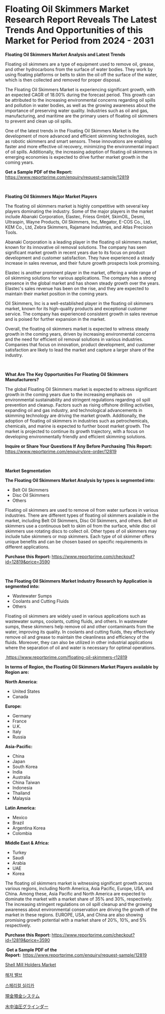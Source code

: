<p><h1>Floating Oil Skimmers Market Research Report Reveals The Latest Trends And Opportunities of this Market for Period from 2024 - 2031</h1></p><p><strong>Floating Oil Skimmers Market Analysis and Latest Trends</strong></p>
<p><p>Floating oil skimmers are a type of equipment used to remove oil, grease, and other hydrocarbons from the surface of water bodies. They work by using floating platforms or belts to skim the oil off the surface of the water, which is then collected and removed for proper disposal.</p><p>The Floating Oil Skimmers Market is experiencing significant growth, with an expected CAGR of 18.00% during the forecast period. This growth can be attributed to the increasing environmental concerns regarding oil spills and pollution in water bodies, as well as the growing awareness about the importance of preserving water quality. Industries such as oil and gas, manufacturing, and maritime are the primary users of floating oil skimmers to prevent and clean up oil spills.</p><p>One of the latest trends in the Floating Oil Skimmers Market is the development of more advanced and efficient skimming technologies, such as robotic skimmers and smart sensors. These innovations are enabling faster and more effective oil recovery, minimizing the environmental impact of oil spills. Additionally, the increasing adoption of floating oil skimmers in emerging economies is expected to drive further market growth in the coming years.</p></p>
<p><strong>Get a Sample PDF of the Report:&nbsp;</strong> <a href="https://www.reportprime.com/enquiry/request-sample/12819">https://www.reportprime.com/enquiry/request-sample/12819</a></p>
<p>&nbsp;</p>
<p><strong>Floating Oil Skimmers Major Market Players</strong></p>
<p><p>The floating oil skimmers market is highly competitive with several key players dominating the industry. Some of the major players in the market include Abanaki Corporation, Elastec, Friess GmbH, SkimOIL, Desmi, Ultraspin, Wayne Products, Oil Skimmers, Inc, Megator, E-COS Co., Ltd, KEM Co., Ltd, Zebra Skimmers, Rajamane Industries, and Atlas Precision Tools.</p><p>Abanaki Corporation is a leading player in the floating oil skimmers market, known for its innovative oil removal solutions. The company has seen significant market growth in recent years due to its focus on product development and customer satisfaction. They have experienced a steady increase in sales revenue, and their future growth prospects look promising.</p><p>Elastec is another prominent player in the market, offering a wide range of oil skimming solutions for various applications. The company has a strong presence in the global market and has shown steady growth over the years. Elastec's sales revenue has been on the rise, and they are expected to maintain their market position in the coming years.</p><p>Oil Skimmers, Inc is a well-established player in the floating oil skimmers market, known for its high-quality products and exceptional customer service. The company has experienced consistent growth in sales revenue and is poised for further expansion in the market.</p><p>Overall, the floating oil skimmers market is expected to witness steady growth in the coming years, driven by increasing environmental concerns and the need for efficient oil removal solutions in various industries. Companies that focus on innovation, product development, and customer satisfaction are likely to lead the market and capture a larger share of the industry.</p></p>
<p>&nbsp;</p>
<p><strong>What Are The Key Opportunities For Floating Oil Skimmers Manufacturers?</strong></p>
<p><p>The global Floating Oil Skimmers market is expected to witness significant growth in the coming years due to the increasing emphasis on environmental sustainability and stringent regulations regarding oil spill prevention and cleanup. Factors such as rising offshore drilling activities, expanding oil and gas industry, and technological advancements in skimming technology are driving the market growth. Additionally, the adoption of floating oil skimmers in industries such as petrochemicals, chemicals, and marine is expected to further boost market growth. The market is projected to continue its growth trajectory, with a focus on developing environmentally friendly and efficient skimming solutions.</p></p>
<p><strong>Inquire or Share Your Questions If Any Before Purchasing This Report:</strong> <a href="https://www.reportprime.com/enquiry/pre-order/12819">https://www.reportprime.com/enquiry/pre-order/12819</a></p>
<p>&nbsp;</p>
<p><strong>Market Segmentation</strong></p>
<p><strong>The Floating Oil Skimmers Market Analysis by types is segmented into:</strong></p>
<p><ul><li>Belt Oil Skimmers</li><li>Disc Oil Skimmers</li><li>Others</li></ul></p>
<p><p>Floating oil skimmers are used to remove oil from water surfaces in various industries. There are different types of floating oil skimmers available in the market, including Belt Oil Skimmers, Disc Oil Skimmers, and others. Belt oil skimmers use a continuous belt to skim oil from the surface, while disc oil skimmers use rotating discs to collect oil. Other types of oil skimmers may include tube skimmers or mop skimmers. Each type of oil skimmer offers unique benefits and can be chosen based on specific requirements in different applications.</p></p>
<p><strong>Purchase this Report:&nbsp;</strong><a href="https://www.reportprime.com/checkout?id=12819&price=3590">https://www.reportprime.com/checkout?id=12819&price=3590</a></p>
<p>&nbsp;</p>
<p><strong>The Floating Oil Skimmers Market Industry Research by Application is segmented into:</strong></p>
<p><ul><li>Wastewater Sumps</li><li>Coolants and Cutting Fluids</li><li>Others</li></ul></p>
<p><p>Floating oil skimmers are widely used in various applications such as wastewater sumps, coolants, cutting fluids, and others. In wastewater sumps, these skimmers help remove oil and other contaminants from the water, improving its quality. In coolants and cutting fluids, they effectively remove oil and grease to maintain the cleanliness and efficiency of the fluids. Moreover, they can also be utilized in other industrial applications where the separation of oil and water is necessary for optimal operations.</p></p>
<p><a href="https://www.reportprime.com/floating-oil-skimmers-r12819">&nbsp;https://www.reportprime.com/floating-oil-skimmers-r12819</a></p>
<p><strong>In terms of Region, the Floating Oil Skimmers Market Players available by Region are:</strong></p>
<p>
    <p> <strong> North America: </strong>
        <ul>
            <li>United States</li>
            <li>Canada</li>
        </ul>
        </p> 
    <p> <strong> Europe: </strong>
        <ul>
            <li>Germany</li>
            <li>France</li>
            <li>U.K.</li>
            <li>Italy</li>
            <li>Russia</li>
        </ul>
        </p> 
    <p> <strong> Asia-Pacific: </strong>
        <ul>
            <li>China</li>
            <li>Japan</li>
            <li>South Korea</li>
            <li>India</li>
            <li>Australia</li>
            <li>China Taiwan</li>
            <li>Indonesia</li>
            <li>Thailand</li>
            <li>Malaysia</li>
        </ul>
        </p> 
    <p> <strong> Latin America: </strong>
        <ul>
            <li>Mexico</li>
            <li>Brazil</li>
            <li>Argentina Korea</li>
            <li>Colombia</li>
        </ul>
        </p> 
    <p> <strong> Middle East & Africa: </strong>
        <ul>
            <li>Turkey</li>
            <li>Saudi</li>
            <li>Arabia</li>
            <li>UAE</li>
            <li>Korea</li>
        </ul>
    </p>
    </p>
<p><p>The floating oil skimmers market is witnessing significant growth across various regions, including North America, Asia Pacific, Europe, USA, and China. Among these, Asia Pacific and North America are expected to dominate the market with a market share of 35% and 30%, respectively. The increasing stringent regulations on oil spill cleanup and the growing awareness about environmental conservation are driving the growth of the market in these regions. EUROPE, USA, and China are also showing promising growth potential with a market share of 20%, 10%, and 5% respectively.</p></p>
<p><strong>Purchase this Report: </strong><a href="https://www.reportprime.com/checkout?id=12819&price=3590">https://www.reportprime.com/checkout?id=12819&price=3590</a></p>
<p>&nbsp;<strong>Get a Sample PDF of the Report:&nbsp;&nbsp;</strong><a href="https://www.reportprime.com/enquiry/request-sample/12819">https://www.reportprime.com/enquiry/request-sample/12819</a></p>
<p><strong></strong></p>
<p><p><a href="https://github.com/marloy8/Market-Research-Report-List-5/blob/main/shell-mill-holders-market.md">Shell Mill Holders Market</a></p><p><a href="https://medium.com/@ronnyreilly2022/%EA%B8%80%EB%A1%9C%EB%B2%8C-%ED%95%B4%EC%A0%80-%EB%B0%B8%EB%B8%8C-%EC%8B%9C%EC%9E%A5-%EB%8F%99%ED%96%A5%EC%97%90-%EB%8C%80%ED%95%9C-%EC%A0%84%EB%9E%B5%EC%A0%81%EC%9D%B8-%ED%86%B5%EC%B0%B0-2024-2031-165%ED%8E%98%EC%9D%B4%EC%A7%80%EC%97%90-%EC%86%8C%EA%B0%9C%EB%90%98%EC%97%88%EC%8A%B5%EB%8B%88%EB%8B%A4-4b9d586897d5">해저 밸브</a></p><p><a href="https://github.com/nhaiquang84/Market-Research-Report-List-1/blob/main/448384361774.md">스페리컬 실리카</a></p><p><a href="https://medium.com/@desekay3566/%E7%8F%BE%E9%87%91%E9%A0%90%E5%85%A5%E3%82%B7%E3%82%B9%E3%83%86%E3%83%A0%E5%B8%82%E5%A0%B4%E5%B1%95%E6%9C%9B-%E5%AE%8C%E5%85%A8%E3%81%AA%E7%94%A3%E6%A5%AD%E5%88%86%E6%9E%90-2024%E5%B9%B4%E3%81%8B%E3%82%892031%E5%B9%B4-a63e2d496f14">現金預金システム</a></p><p><a href="https://medium.com/@hopedjones22024/%E8%A3%BD%E5%93%81%E3%82%BF%E3%82%A4%E3%83%97-%E5%BF%9C%E7%94%A8-%E5%9C%B0%E5%9F%9F-%E3%81%8A%E3%82%88%E3%81%B3%E4%BC%81%E6%A5%AD%E3%81%AB%E3%82%88%E3%82%8B%E3%82%B0%E3%83%AD%E3%83%BC%E3%83%90%E3%83%AB%E6%B0%B4%E4%B8%AD%E6%B2%B9%E5%9C%A7%E3%82%B0%E3%83%A9%E3%82%A4%E3%83%B3%E3%83%80%E3%83%BC%E5%B8%82%E5%A0%B4-%E6%A5%AD%E7%95%8C%E3%82%BB%E3%82%B0%E3%83%A1%E3%83%B3%E3%83%88%E5%B1%95%E6%9C%9B-%E5%B8%82%E5%A0%B4%E8%A9%95%E4%BE%A1-%E7%AB%B6%E4%BA%89%E3%82%B7%E3%83%8A%E3%83%AA%E3%82%AA-%E3%83%88%E3%83%AC%E3%83%B3%E3%83%89-%E3%81%8A%E3%82%88%E3%81%B3%E4%BA%88%E6%B8%AC-2024-2031-93d0c71e6ce3">水中油圧グラインダー</a></p></p>